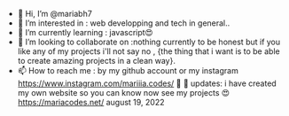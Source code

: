 - 👋 Hi, I’m @mariabh7
- 👀 I’m interested in : web developping and tech in general..
- 🌱 I’m currently learning : javascript😍
- 💞️ I’m looking to collaborate on :nothing currently to be honest but if you like any of my projects i'll not say no , {the thing that i want is to be able to create amazing projects in a clean way}.
- 📫 How to reach me : by my github account or my instagram https://www.instagram.com/mariiia.codes/ 🥳 
🥰 updates: i have created my own website  so you can know now see my projects 😍  https://mariacodes.net/ august 19, 2022
